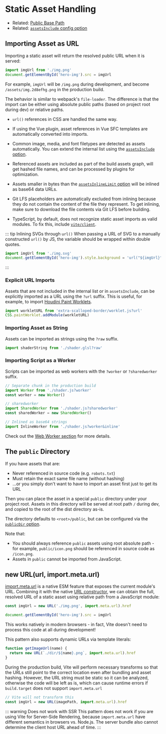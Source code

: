 # Static Asset Handling

- Related: [Public Base Path](./build#public-base-path)
- Related: [`assetsInclude` config option](/config/shared-options.md#assetsinclude)

## Importing Asset as URL

Importing a static asset will return the resolved public URL when it is served:

```js
import imgUrl from './img.png'
document.getElementById('hero-img').src = imgUrl
```

For example, `imgUrl` will be `/img.png` during development, and become `/assets/img.2d8efhg.png` in the production build.

The behavior is similar to webpack's `file-loader`. The difference is that the import can be either using absolute public paths (based on project root during dev) or relative paths.

- `url()` references in CSS are handled the same way.

- If using the Vue plugin, asset references in Vue SFC templates are automatically converted into imports.

- Common image, media, and font filetypes are detected as assets automatically. You can extend the internal list using the [`assetsInclude` option](/config/shared-options.md#assetsinclude).

- Referenced assets are included as part of the build assets graph, will get hashed file names, and can be processed by plugins for optimization.

- Assets smaller in bytes than the [`assetsInlineLimit` option](/config/build-options.md#build-assetsinlinelimit) will be inlined as base64 data URLs.

- Git LFS placeholders are automatically excluded from inlining because they do not contain the content of the file they represent. To get inlining, make sure to download the file contents via Git LFS before building.

- TypeScript, by default, does not recognize static asset imports as valid modules. To fix this, include [`vite/client`](./features#client-types).

::: tip Inlining SVGs through `url()`
When passing a URL of SVG to a manually constructed `url()` by JS, the variable should be wrapped within double quotes.

```js
import imgUrl from './img.svg'
document.getElementById('hero-img').style.background = 'url("${imgUrl}")'
```

:::

### Explicit URL Imports

Assets that are not included in the internal list or in `assetsInclude`, can be explicitly imported as a URL using the `?url` suffix. This is useful, for example, to import [Houdini Paint Worklets](https://houdini.how/usage).

```js
import workletURL from 'extra-scalloped-border/worklet.js?url'
CSS.paintWorklet.addModule(workletURL)
```

### Importing Asset as String

Assets can be imported as strings using the `?raw` suffix.

```js
import shaderString from './shader.glsl?raw'
```

### Importing Script as a Worker

Scripts can be imported as web workers with the `?worker` or `?sharedworker` suffix.

```js
// Separate chunk in the production build
import Worker from './shader.js?worker'
const worker = new Worker()
```

```js
// sharedworker
import SharedWorker from './shader.js?sharedworker'
const sharedWorker = new SharedWorker()
```

```js
// Inlined as base64 strings
import InlineWorker from './shader.js?worker&inline'
```

Check out the [Web Worker section](./features.md#web-workers) for more details.

## The `public` Directory

If you have assets that are:

- Never referenced in source code (e.g. `robots.txt`)
- Must retain the exact same file name (without hashing)
- ...or you simply don't want to have to import an asset first just to get its URL

Then you can place the asset in a special `public` directory under your project root. Assets in this directory will be served at root path `/` during dev, and copied to the root of the dist directory as-is.

The directory defaults to `<root>/public`, but can be configured via the [`publicDir` option](/config/shared-options.md#publicdir).

Note that:

- You should always reference `public` assets using root absolute path - for example, `public/icon.png` should be referenced in source code as `/icon.png`.
- Assets in `public` cannot be imported from JavaScript.

## new URL(url, import.meta.url)

[import.meta.url](https://developer.mozilla.org/en-US/docs/Web/JavaScript/Reference/Statements/import.meta) is a native ESM feature that exposes the current module's URL. Combining it with the native [URL constructor](https://developer.mozilla.org/en-US/docs/Web/API/URL), we can obtain the full, resolved URL of a static asset using relative path from a JavaScript module:

```js
const imgUrl = new URL('./img.png', import.meta.url).href

document.getElementById('hero-img').src = imgUrl
```

This works natively in modern browsers - in fact, Vite doesn't need to process this code at all during development!

This pattern also supports dynamic URLs via template literals:

```js
function getImageUrl(name) {
  return new URL(`./dir/${name}.png`, import.meta.url).href
}
```

During the production build, Vite will perform necessary transforms so that the URLs still point to the correct location even after bundling and asset hashing. However, the URL string must be static so it can be analyzed, otherwise the code will be left as is, which can cause runtime errors if `build.target` does not support `import.meta.url`

```js
// Vite will not transform this
const imgUrl = new URL(imagePath, import.meta.url).href
```

::: warning Does not work with SSR
This pattern does not work if you are using Vite for Server-Side Rendering, because `import.meta.url` have different semantics in browsers vs. Node.js. The server bundle also cannot determine the client host URL ahead of time.
:::
